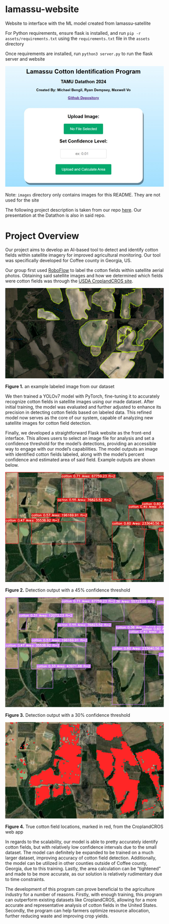 # lamassu-website
Website to interface with the ML model created from lamassu-satellite

For Python requirements, ensure flask is installed, and run `pip -r assets/requirements.txt` using the `requirements.txt` file in the `assets` directory

Once requirements are installed, run `python3 server.py` to run the flask server and website

![Site Image](images/gallery.jpg)

Note: `images` directory only contains images for this README. They are not used for the site


The following project description is taken from our repo [here](https://github.com/Archan6el/lamassu-satellite/tree/main). Our presentation at the Datathon is also in said repo.
# Project Overview

Our project aims to develop an AI-based tool to detect and identify cotton fields within satellite imagery for improved agricultural monitoring. Our tool was specifically developed for Coffee county in Georgia, US. 

Our group first used [RoboFlow](https://roboflow.com/) to label the cotton fields within satellite aerial photos. Obtaining said satellite images and how we determined which fields were cotton fields was through the [USDA CroplandCROS site](https://croplandcros.scinet.usda.gov/).

![figure1](images/roboflow-label.png)

**Figure 1.** an example labeled image from our dataset

We then trained a YOLOv7 model with PyTorch, fine-tuning it to accurately recognize cotton fields in satellite images using our made dataset. After initial training, the model was evaluated and further adjusted to enhance its precision in detecting cotton fields based on labeled data. This refined model now serves as the core of our system, capable of analyzing new satellite images for cotton field detection.

Finally, we developed a straightforward Flask website as the front-end interface. This allows users to select an image file for analysis and set a confidence threshold for the model’s detections, providing an accessible way to engage with our model’s capabilities. The model outputs an image with identified cotton fields labeled, along with the model’s percent confidence and estimated area of said field. Example outputs are shown below.

![figure2](images/labeled1.png) 

**Figure 2.** Detection output with a 45% confidence threshold

![figure3](images/labeled2.png)

**Figure 3.** Detection output with a 30% confidence threshold

![figure4](images/true.png)

**Figure 4.** True cotton field locations, marked in red, from the CroplandCROS web app

In regards to the scalability, our model is able to pretty accurately identify cotton fields, but with relatively low confidence intervals due to the small dataset. The model can definitely be expanded to be trained on a much larger dataset, improving accuracy of cotton field detection. Additionally, the model can be utilized in other counties outside of Coffee county, Georgia, due to this training. Lastly, the area calculation can be “tightened” and made to be more accurate, as our solution is relatively rudimentary due to time constraints. 

The development of this program can prove beneficial to the agriculture industry for a number of reasons. Firstly, with enough training, this program can outperform existing datasets like CroplandCROS, allowing for a more accurate and representative analysis of cotton fields in the United States. Secondly, the program can help farmers optimize resource allocation, further reducing waste and improving crop yields.
